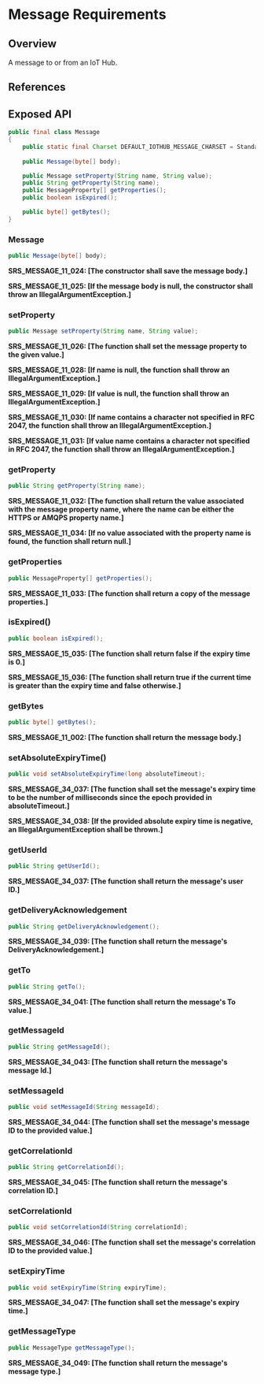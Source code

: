 # Message Requirements

## Overview

A message to or from an IoT Hub.

## References

## Exposed API

```java
public final class Message
{
    public static final Charset DEFAULT_IOTHUB_MESSAGE_CHARSET = StandardCharsets.UTF_8;
    
    public Message(byte[] body);

    public Message setProperty(String name, String value);
    public String getProperty(String name);
    public MessageProperty[] getProperties();
    public boolean isExpired();

    public byte[] getBytes();
}
```


### Message

```java
public Message(byte[] body);
```

**SRS_MESSAGE_11_024: [**The constructor shall save the message body.**]**

**SRS_MESSAGE_11_025: [**If the message body is null, the constructor shall throw an IllegalArgumentException.**]**


### setProperty

```java
public Message setProperty(String name, String value);
```

**SRS_MESSAGE_11_026: [**The function shall set the message property to the given value.**]**

**SRS_MESSAGE_11_028: [**If name is null, the function shall throw an IllegalArgumentException.**]**

**SRS_MESSAGE_11_029: [**If value is null, the function shall throw an IllegalArgumentException.**]**

**SRS_MESSAGE_11_030: [**If name contains a character not specified in RFC 2047, the function shall throw an IllegalArgumentException.**]**

**SRS_MESSAGE_11_031: [**If value name contains a character not specified in RFC 2047, the function shall throw an IllegalArgumentException.**]**


### getProperty

```java
public String getProperty(String name);
```

**SRS_MESSAGE_11_032: [**The function shall return the value associated with the message property name, where the name can be either the HTTPS or AMQPS property name.**]**

**SRS_MESSAGE_11_034: [**If no value associated with the property name is found, the function shall return null.**]**


### getProperties

```java
public MessageProperty[] getProperties();
```

**SRS_MESSAGE_11_033: [**The function shall return a copy of the message properties.**]**


### isExpired()

```java
public boolean isExpired();
```

**SRS_MESSAGE_15_035: [**The function shall return false if the expiry time is 0.**]**

**SRS_MESSAGE_15_036: [**The function shall return true if the current time is greater than the expiry time and false otherwise.**]**


### getBytes

```java
public byte[] getBytes();
```

**SRS_MESSAGE_11_002: [**The function shall return the message body.**]**

### setAbsoluteExpiryTime()
```java
public void setAbsoluteExpiryTime(long absoluteTimeout);
```

**SRS_MESSAGE_34_037: [**The function shall set the message's expiry time to be the number of milliseconds since the epoch provided in absoluteTimeout.**]**

**SRS_MESSAGE_34_038: [**If the provided absolute expiry time is negative, an IllegalArgumentException shall be thrown.**]**


### getUserId

```java
public String getUserId();
```

**SRS_MESSAGE_34_037: [**The function shall return the message's user ID.**]**


### getDeliveryAcknowledgement

```java
public String getDeliveryAcknowledgement();
```

**SRS_MESSAGE_34_039: [**The function shall return the message's DeliveryAcknowledgement.**]**


### getTo

```java
public String getTo();
```

**SRS_MESSAGE_34_041: [**The function shall return the message's To value.**]**


### getMessageId

```java
public String getMessageId();
```

**SRS_MESSAGE_34_043: [**The function shall return the message's message Id.**]**


### setMessageId

```java
public void setMessageId(String messageId);
```

**SRS_MESSAGE_34_044: [**The function shall set the message's message ID to the provided value.**]**


### getCorrelationId

```java
public String getCorrelationId();
```

**SRS_MESSAGE_34_045: [**The function shall return the message's correlation ID.**]**


### setCorrelationId

```java
public void setCorrelationId(String correlationId);
```

**SRS_MESSAGE_34_046: [**The function shall set the message's correlation ID to the provided value.**]**


### setExpiryTime

```java
public void setExpiryTime(String expiryTime);
```

**SRS_MESSAGE_34_047: [**The function shall set the message's expiry time.**]**


### getMessageType
```java
public MessageType getMessageType();
```

**SRS_MESSAGE_34_049: [**The function shall return the message's message type.**]**
